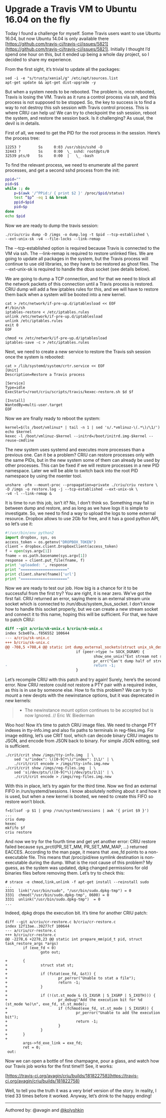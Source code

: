 # Upgrade a Travis VM to Ubuntu 16.04 on the fly

Today I found a challenge for myself. Some Travis users want to use Ubuntu
16.04, but now Ubuntu 14.04 is only available there
[https://github.com/travis-ci/travis-ci/issues/5821](https://github.com/travis-ci/travis-ci/issues/5821). Initially I thought I’d
spend one hour on this, but it ended up being a whole day project, so I decided
to share my experience.


From the first sight, it’s trivial to update all the packages:

```
sed -i -e "s/trusty/xenial/g" /etc/apt/sources.list
apt-get update && apt-get dist-upgrade -y
```

But when a system needs to be rebooted. The problem is, once rebooted, Travis is
losing the VM. Travis as it runs a control process via ssh, and this process is
not supposed to be stopped. So, the key to success is to find a way to not
destroy this ssh session with Travis control process. This is where CRIU can
help us! We can try to checkpoint the ssh session, reboot the system, and
restore the session back. Is it challenging? As usual, the devil is in details.


First of all, we need to get the PID for the root process in the session. Here’s
the process tree:

```
12253 ?        Ss     0:03 /usr/sbin/sshd -D
32443 ?        Ss     0:00  \_ sshd: root@pts/0
32539 pts/0    Ss     0:00  |   \_ -bash
```

To find the relevant process, we need to enumerate all the parent processes, and
get a second sshd process from the init:

```bash
ppid=""
pid=$$
while :; do
    p=$(awk '/^PPid:/ { print $2 }' /proc/$pid/status)
    test “$p” -eq 1 && break
    ppid=$pid
    pid=$p
done
echo $pid
```

Now we are ready to dump the travis session:

```
./criu/criu dump -D /imgs -o dump.log -t $pid --tcp-established \
--ext-unix-sk -v4 --file-locks --link-remap
```

The --tcp-established option is required because Travis is connected to the VM
via ssh. The --link-remap is required to restore unlinked files. We are going to
update all packages in the system, but the Travis process will continue to use
old libraries, so they have to be restored as ghost files. The --ext-unix-sk is
required to handle the dbus socket (see details below).


We are going to dump a TCP connection, and for that we need to block all the
network packets of this connection until a Travis process is restored. CRIU dump
will add a few iptables rules for this, and we will have to restore them back
when a system will be booted into a new kernel.

```
cat > /etc/network/if-pre-up.d/iptablesload << EOF
#!/bin/sh
iptables-restore < /etc/iptables.rules
unlink /etc/network/if-pre-up.d/iptablesload
unlink /etc/iptables.rules
exit 0
EOF

chmod +x /etc/network/if-pre-up.d/iptablesload
iptables-save -c > /etc/iptables.rules
```

Next, we need to create a new service to restore the Travis ssh session once the
system is rebooted:

```
cat > /lib/systemd/system/crtr.service << EOF
[Unit]
Description=Restore a Travis process

[Service]
Type=idle
ExecStart=/root/criu/scripts/travis/kexec-restore.sh $d $f

[Install]
WantedBy=multi-user.target
EOF
```

Now we are finally ready to reboot the system:

```
kernel=$(ls /boot/vmlinuz* | tail -n 1 | sed 's/.*vmlinuz-\(.*\)/\1/')
echo $kernel
kexec -l /boot/vmlinuz-$kernel --initrd=/boot/initrd.img-$kernel --reuse-cmdline
```

The new system uses systemd and executes more processes than a previous one. Can
it be a problem? CRIU can restore processes only with the same PIDs, but in the
new system some of them can already be used by other processes. This can be
fixed if we will restore processes in a new PID namespace. Later we will be able
to switch back into the root PID namespace by using the nsenter tool.

```
unshare -pfm --mount-proc --propagation=private ./criu/criu restore \
-D /imgs -o restore.log -j --tcp-established --ext-unix-sk \
-v4 -l --link-remap &
```

It is time to run this job, isn’t it? No, I don’t think so. Something may fail
in between dump and restore, and as long as we have logs it is simple to
investigate. So, we need to find a way to upload the logs to some external
resource. Dropbox allows to use 2Gb for free, and it has a good python API, so
let’s use it:

```python
#!/usr/bin/env python2
import dropbox, sys, os
access_token = os.getenv("DROPBOX_TOKEN")
client = dropbox.client.DropboxClient(access_token)
f = open(sys.argv[1])
fname = os.path.basename(sys.argv[1])
response = client.put_file(fname, f)
print 'uploaded: ', response
print "====================="
print client.share(fname)['url']
print "====================="
```

Now we are ready to test our job. How big is a chance for it to be successful
from the first try? You are right, it is near zero. We’ve got the first fail.
CRIU returned an error, saying there is an external stream unix socket which is
connected to /run/dbus/system_bus_socket. I don’t know how to handle this socket
properly, but we can create a new stream socket and connect it to this name,
hoping this will be sufficient. For that, we have to patch CRIU:

```patch
diff --git a/criu/sk-unix.c b/criu/sk-unix.c
index 5cbe07a..f856552 100644
--- a/criu/sk-unix.c
+++ b/criu/sk-unix.c
@@ -708,5 +708,4 @@ static int dump_external_sockets(struct unix_sk_desc *peer)
                                if (peer->type != SOCK_DGRAM) {
                                        show_one_unix("Ext stream not supported", peer);
                                        pr_err("Can't dump half of stream unix connection.\n");
-                                       return -1;
                                }
```

Let’s recompile CRIU with this patch and try again! Surely, here’s the second
error. Now CRIU restore could not restore a PTY pair with a required index, as
this is in use by someone else. How to fix this problem? We can try to mount a
new devpts with the newinstance options, but it was deprecated in new kernels:

>    - The newinstance mount option continues to be accepted but is now
>       Ignored.
> // Eric W. Biederman


Woo hoo! Now it’s time to patch CRIU image files. We need to change PTY indexes
in tty-info.img and also fix paths to terminals in reg-files.img. For image
editing, let’s use CRIT tool, which can decode binary CRIU images to JSON, and
encode from JSON back to binary. For simple JSON editing, sed is sufficient.

```
./crit/crit show /imgs/tty-info.img  | \
    sed 's/"index": \([0-9]*\)/"index": 1\1/' | \
    ./crit/crit encode > /imgs/tty-info.img.new
./crit/crit show /imgs/reg-files.img  | \
    sed 's|/dev/pts/\([0-9]*\)|/dev/pts/1\1|' | \
    ./crit/crit encode > /imgs/reg-files.img.new
```

With this in place, let’s try again for the third time. Now we find an external
FIFO in /run/systemd/sessions. I know absolutely nothing about it and how it  is
used, but when a new kernel is booted, we need to create this FIFO so restore
won’t block.

```
f=$(lsof -p $1 | grep /run/systemd/sessions | awk '{ print $9 }')
...
criu dump
kexec
mkfifo $f
criu restore
```

And now we try for the fourth time and get yet another error: CRIU restore
failed because sys_prctl(PR_SET_MM, PR_SET_MM_MAP, …) returned EACCES.
According to the man page, it means that .exe_fd points to a non-executable
file. This means that /proc/pid/exe symlink destination is non-executable during
the dump. What is the root cause of this problem? My guess, as the system was
updated, dpkg changed permissions for old binaries files before removing them.
Let’s try to check this:

```
# strace -e chmod,link,unlink -f apt-get install --reinstall sudo
...
3331  link("/usr/bin/sudo", "/usr/bin/sudo.dpkg-tmp") = 0
3331  chmod("/usr/bin/sudo.dpkg-tmp", 0600) = 0
3331  unlink("/usr/bin/sudo.dpkg-tmp")  = 0
...
```

Indeed, dpkg drops the execution bit. It’s time for another CRIU patch:

```
diff --git a/criu/cr-restore.c b/criu/cr-restore.c
index 12f13ae..39277cf 100644
--- a/criu/cr-restore.c
+++ b/criu/cr-restore.c
@@ -2278,6 +2278,23 @@ static int prepare_mm(pid_t pid, struct task_restore_args *args)
        if (exe_fd < 0)
                goto out;
 
+       {
+               struct stat st;
+
+               if (fstat(exe_fd, &st)) {
+                       pr_perror("Unable to stat a file");
+                       return -1;
+               }
+
+               if (!(st.st_mode & (S_IXUSR | S_IXGRP | S_IXOTH))) {
+                       pr_debug("Add the execution bit for %d (st_mode %o)\n", exe_fd, st.st_mode);
+                       if (fchmod(exe_fd, st.st_mode | S_IXUSR)) {
+                               pr_perror("Unable to add the execution bit");
+                               return -1;
+                       }
+               }
+       }
+
        args->fd_exe_link = exe_fd;
        ret = 0;
 out:
```

Now we can open a bottle of fine champagne, pour a glass, and watch how our
Travis job works for the first time!!! See, it works:

[https://travis-ci.org/avagin/criu/builds/181822758](https://travis-ci.org/avagin/criu/builds/181822758)

Well, to tell you the truth it was a very brief version of the story. In
reality, I tried 33 times before it worked. Anyway, let’s drink to the happy
ending!

---
Authored by: @avagin and [@kolyshkin](https://github.com/kolyshkin)
